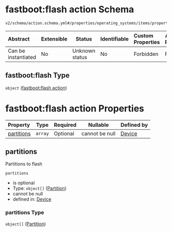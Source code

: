 # fastboot:flash action Schema

```txt
v2/schema/action.schema.yml#/properties/operating_systems/items/properties/steps/items/properties/actions/items/oneOf/14/properties/fastboot:flash
```




| Abstract            | Extensible | Status         | Identifiable | Custom Properties | Additional Properties | Access Restrictions | Defined In                                                           |
| :------------------ | ---------- | -------------- | ------------ | :---------------- | --------------------- | ------------------- | -------------------------------------------------------------------- |
| Can be instantiated | No         | Unknown status | No           | Forbidden         | Forbidden             | none                | [device.schema.json\*](../device.schema.json "open original schema") |

## fastboot:flash Type

`object` ([fastboot:flash action](device-properties-operating-systems-operating-system-properties-steps-step-properties-group-step-action-oneof-fastbootflash-action-properties-fastbootflash-action.md))

# fastboot:flash action Properties

| Property                  | Type    | Required | Nullable       | Defined by                                                                                                                                                                                                                                                                                                                                                                       |
| :------------------------ | ------- | -------- | -------------- | :------------------------------------------------------------------------------------------------------------------------------------------------------------------------------------------------------------------------------------------------------------------------------------------------------------------------------------------------------------------------------- |
| [partitions](#partitions) | `array` | Optional | cannot be null | [Device](device-properties-operating-systems-operating-system-properties-steps-step-properties-group-step-action-oneof-fastbootflash-action-properties-fastbootflash-action-properties-partitions.md "v2/schema/action.schema.yml#/properties/operating_systems/items/properties/steps/items/properties/actions/items/oneOf/14/properties/fastboot:flash/properties/partitions") |

## partitions

Partitions to flash


`partitions`

-   is optional
-   Type: `object[]` ([Partition](device-properties-operating-systems-operating-system-properties-steps-step-properties-group-step-action-oneof-fastbootflash-action-properties-fastbootflash-action-properties-partitions-partition.md))
-   cannot be null
-   defined in: [Device](device-properties-operating-systems-operating-system-properties-steps-step-properties-group-step-action-oneof-fastbootflash-action-properties-fastbootflash-action-properties-partitions.md "v2/schema/action.schema.yml#/properties/operating_systems/items/properties/steps/items/properties/actions/items/oneOf/14/properties/fastboot:flash/properties/partitions")

### partitions Type

`object[]` ([Partition](device-properties-operating-systems-operating-system-properties-steps-step-properties-group-step-action-oneof-fastbootflash-action-properties-fastbootflash-action-properties-partitions-partition.md))
